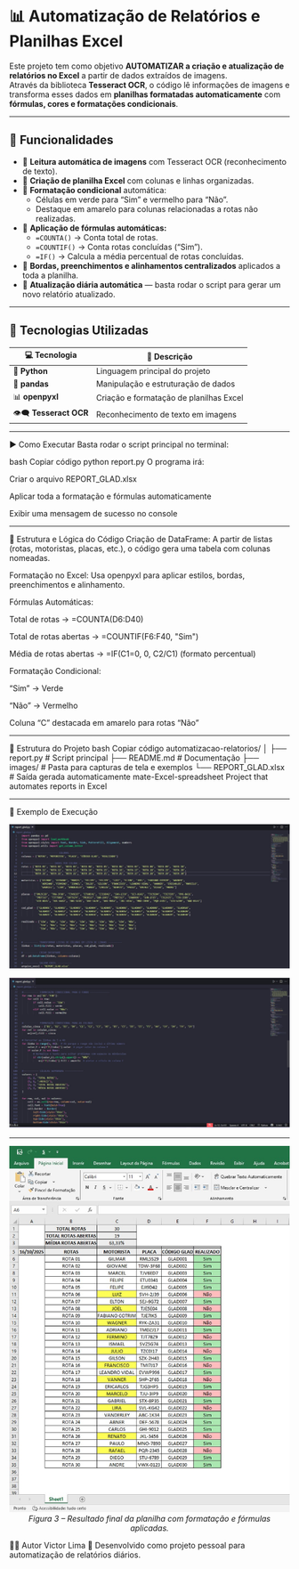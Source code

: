 #  📊 Automatização de Relatórios e Planilhas Excel

Este projeto tem como objetivo **AUTOMATIZAR a criação e atualização de relatórios no Excel** a partir de dados extraídos de imagens.  
Através da biblioteca **Tesseract OCR**, o código lê informações de imagens e transforma esses dados em **planilhas formatadas automaticamente** com **fórmulas, cores e formatações condicionais**.

---

## 🚀 Funcionalidades

- 🧠 **Leitura automática de imagens** com Tesseract OCR (reconhecimento de texto).  
- 📑 **Criação de planilha Excel** com colunas e linhas organizadas.  
- 🎨 **Formatação condicional** automática:
  - Células em verde para “Sim” e vermelho para “Não”.
  - Destaque em amarelo para colunas relacionadas a rotas não realizadas.
- 🧾 **Aplicação de fórmulas automáticas:**
  - `=COUNTA()` → Conta total de rotas.  
  - `=COUNTIF()` → Conta rotas concluídas (“Sim”).  
  - `=IF()` → Calcula a média percentual de rotas concluídas.  
- 🧱 **Bordas, preenchimentos e alinhamentos centralizados** aplicados a toda a planilha.  
- 🔄 **Atualização diária automática** — basta rodar o script para gerar um novo relatório atualizado.

---

## 🧰 Tecnologias Utilizadas
| 💻 Tecnologia | 🧠 Descrição |
|---------------|--------------|
| 🐍 **Python** | Linguagem principal do projeto |
| 🧮 **pandas** | Manipulação e estruturação de dados |
| 📊 **openpyxl** | Criação e formatação de planilhas Excel |
| 👁️‍🗨️ **Tesseract OCR** | Reconhecimento de texto em imagens |

---


▶️ Como Executar
Basta rodar o script principal no terminal:

bash
Copiar código
python report.py
O programa irá:

Criar o arquivo REPORT_GLAD.xlsx

Aplicar toda a formatação e fórmulas automaticamente

Exibir uma mensagem de sucesso no console

---

🧮 Estrutura e Lógica do Código
Criação de DataFrame:
A partir de listas (rotas, motoristas, placas, etc.), o código gera uma tabela com colunas nomeadas.

Formatação no Excel:
Usa openpyxl para aplicar estilos, bordas, preenchimentos e alinhamento.

Fórmulas Automáticas:

Total de rotas → =COUNTA(D6:D40)

Total de rotas abertas → =COUNTIF(F6:F40, "Sim")

Média de rotas abertas → =IF(C1=0, 0, C2/C1) (formato percentual)

Formatação Condicional:

“Sim” → Verde

“Não” → Vermelho

Coluna “C” destacada em amarelo para rotas “Não”

---

🧱 Estrutura do Projeto
bash
Copiar código
automatizacao-relatorios/
│
├── report.py              # Script principal
├── README.md              # Documentação
├── images/                # Pasta para capturas de tela e exemplos
└── REPORT_GLAD.xlsx       # Saída gerada automaticamente
mate-Excel-spreadsheet
Project that automates reports in Excel

---
📸 Exemplo de Execução

<p align="center">
  <img src="REPORT/72f254f1-784a-4ec1-90f0-7ab86c49e4cc.jpg" alt="Exemplo de planilha gerada" width="600">
</p>

<p align="center">
  <img src="REPORT/6efab8dd-a8c0-40ed-afe6-a746b8a2094f.jpg" alt="Segunda imagem de exemplo" width="600">
</p>

---
<p align="center">
  <img src="REPORT/33e6c18d-6b7d-4c65-bbff-fe140a94581d.jpg" alt="Imagem de exemplo 3" width="600"><br>
  <em>Figura 3 – Resultado final da planilha com formatação e fórmulas aplicadas.</em>
</p>





🧑‍💻 Autor
Victor Lima
💼 Desenvolvido como projeto pessoal para automatização de relatórios diários.



